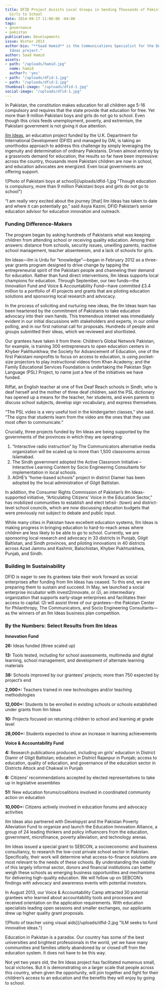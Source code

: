 ```yaml
---
title: DFID Project Assists Local Groups in Sending Thousands of Pakistani Boys and
  Girls to School
date: 2014-09-17 11:08:00 -04:00
tags:
- governance
- pakistan
publication: Developments
issue: Winter 2013
author-bio: "**Saad Hamid** is the Communications Specialist for the DAI-managed Ilm
  Ideas project."
author: Saad Hamid
assets:
- path: "/uploads/hamid.jpg"
  name: hamid
  author?: 'yes'
- path: "/uploads/dfid-1.jpg"
- path: "/uploads/dfid-2.jpg"
thumbnail-image: "/uploads/dfid-1.jpg"
social-image: "/uploads/dfid-1.jpg"
---
```


<p>In Pakistan, the constitution makes education for all children age 5-16 compulsory and requires that the state provide that education for free. Yet more than 9 million Pakistani boys and girls do not go to school. Even though this crisis feeds unemployment, poverty, and extremism, the Pakistani government is not giving it due attention.</p>



<p><a href="http://dai.com/our-work/projects/pakistan—education-voice-and-accountability-fund">Ilm Ideas</a>, an education project funded by the U.K. Department for International Development (DFID) and managed by DAI, is taking an unorthodox approach to address this challenge by simply leveraging the ingenuity and determination of ordinary Pakistanis. Driven almost entirely by a grassroots demand for education, the results so far have been impressive: across the country, thousands more Pakistani children are now in school, and education advocates are energized. Even local governments are offering support.</p>
![Photo of Pakistani boys at school](/uploads/dfid-1.jpg "Though education is compulsory, more than 9 million Pakistani boys and girls do not go to school") 
<p>“I am really very excited about the journey [that] Ilm Ideas has taken to date and where it can potentially go,” said Asyia Kazmi, DFID Pakistan’s senior education advisor for education innovation and outreach.</p>
<h3>Funding Difference-Makers</h3>
<p>The program began by asking hundreds of Pakistanis what was keeping children from attending school or receiving quality education. Among their answers: distance from schools, security issues, unwilling parents, inactive school management, teacher absenteeism, and a lack of schools for girls.</p>
<p>Ilm Ideas—Ilm is Urdu for “knowledge”—began in February 2012 as a three-year grants program designed to drive change by tapping the entrepreneurial spirit of the Pakistani people and channeling their demand for education. Rather than fund direct interventions, Ilm Ideas supports local champions for education. Through September, our two funds—the Innovation Fund and Voice & Accountability Fund—have committed £3.4 million to a portfolio of 41 projects and grants that are piloting education solutions and sponsoring local research and advocacy.</p>
<p>In the process of soliciting and nurturing new ideas, the Ilm Ideas team has been heartened by the commitment of Pakistanis to take education advocacy into their own hands. This tremendous interest was immediately evident in our initial discussions with stakeholders and experts, in our online polling, and in our first national call for proposals. Hundreds of people and groups submitted their ideas, which we reviewed and shortlisted.</p>
<p>Our grantees have taken it from there: Children’s Global Network Pakistan, for example, is training 300 entrepreneurs to open education centers in Khyber Pakhtunkhwa; the Society for Advancement of Education, one of the first Pakistani nonprofits to focus on access to education, is using pocket-size projectors to play instructional videos from Khan Academy; and the Family Educational Services Foundation is undertaking the Pakistan Sign Language (PSL) Project, to name just a few of the initiatives we have funded.</p>
<p>Riffat, an English teacher at one of five Deaf Reach schools in Sindh, who is deaf herself and the mother of three deaf children, said the PSL dictionary has opened up a means for the teacher, her students, and even parents to discuss school subjects, develop sign vocabulary, and express themselves.</p>
<p>“The PSL video is a very useful tool in the kindergarten classes,” she said. “The signs that students learn from the video are the ones that they use most often to communicate.”</p>
<p>Crucially, three projects funded by Ilm Ideas are being supported by the governments of the provinces in which they are operating:</p>
<ol>
  <li>“Interactive radio instruction” by The Communicators alternative media organization will be scaled up to more than 1,500 classrooms across Islamabad.</li>
  <li>The Sindh government adopted the Active Classroom Initiative – Interactive Learning Content by Socio Engineering Consultants for implementation in local schools.</li>
  <li>AGHE’s “home-based schools” project in district Diamer has been adopted by the local administration of Gilgit Baltistan.</li>
</ol>
<p>In addition, the Consumer Rights Commission of Pakistan’s Ilm Ideas-supported initiative, “Articulating Citizens’ Voice in the Education Sector,” has mobilized communities to establish and elect tehsil- (town) and district-level school councils, which are now discussing education budgets that were previously not subject to debate and public input.</p>
<p>While many cities in Pakistan have excellent education systems, Ilm Ideas is making progress in bringing education to hard-to-reach areas where children are less likely to be able to go to school. Currently, we are sponsoring local research and advocacy in 33 districts in Punjab, Gilgit Baltistan, and Sindh provinces, and piloting innovations in 40 districts across Azad Jammu and Kashmir, Balochistan, Khyber Pukhtunkhwa, Punjab, and Sindh.</p>
<h3>Building In Sustainability</h3>
<p>DFID is eager to see its grantees take their work forward as social enterprises after funding from Ilm Ideas has ceased. To this end, we are preparing them to sustain and succeed. In May, we launched a social enterprise incubator with invest2innovate, or i2i, an intermediary organization that supports early-stage enterprises and facilitates their access to capital. I2i will assist three of our grantees—the Pakistan Center for Philanthropy, The Communicators, and Socio Engineering Consultants—as the winners of an Ilm Ideas business plan competition.</p>
<aside>
  <h3>By the Numbers: Select Results from Ilm Ideas</h3>
  <p><strong>Innovation Fund</strong></p>
  <p><strong>26:</strong> Ideas funded (three scaled up)</p>
  <p><strong>13:</strong> Tools tested, including for school assessments, multimedia and digital learning, school management, and development of alternate learning materials</p>
  <p><strong>38:</strong> Schools improved by our grantees’ projects; more than 750 expected by project’s end</p>
  <p><strong>2,000+:</strong> Teachers trained in new technologies and/or teaching methodologies</p>
  <p><strong>12,000+:</strong> Students to be enrolled in existing schools or schools established under grants from Ilm Ideas</p>
  <p><strong>10:</strong> Projects focused on returning children to school and learning at grade level</p>
  <p><strong>28,000+:</strong> Students expected to show an increase in learning achievements</p>
  <p><strong>Voice & Accountability Fund</strong></p>
  <p><strong>4:</strong> Research publications produced, including on girls’ education in District Diamir of Gilgit Baltistan; education in District Rajanpur in Punjab; access to education, quality of education, and governance of the education sector in Districts Attock and Chakwal in Punjab</p>
  <p><strong>6:</strong> Citizens’ recommendations accepted by elected representatives to take up in legislative assemblies</p>
  <p><strong>51:</strong> New education forums/coalitions involved in coordinated community action on education</p>
  <p><strong>10,000+:</strong> Citizens actively involved in education forums and advocacy activities</p>
</aside>
<p>Ilm Ideas also partnered with Developyst and the Pakistan Poverty Alleviation Fund to organize and launch the Education Innovation Alliance, a group of 24 leading thinkers and policy influencers from the education, government, microfinance, poverty alleviation, and technology arenas.</p>
<p>Ilm Ideas issued a special grant to SEBCON, a socioeconomic and business consultancy, to research the low-cost private school sector in Pakistan. Specifically, their work will determine what access-to-finance solutions are most relevant to the needs of these schools. By understanding the viability of this largely informal sector, donors and financial institutions can better weigh these schools as emerging business opportunities and mechanisms for delivering high-quality education. We will follow up on SEBCON’s findings with advocacy and awareness events with potential investors.</p>
<p>In August 2013, our Voice & Accountability Camp attracted 30 potential grantees who learned about accountability tools and processes and received orientation on the application requirements. With education specialists leading open sessions and smaller exchanges, our applicants drew up higher quality grant proposals.</p>
![Photo of teacher using visual aids](/uploads/dfid-2.jpg "ILM seeks to fund innovative ideas.") 
<p>Education in Pakistan is a paradox. Our country has some of the best universities and brightest professionals in the world, yet we have many communities and families utterly abandoned by or closed off from the education system. It does not have to be this way.</p>
<p>Not yet two years old, the Ilm Ideas project has facilitated numerous small, local victories. But it is demonstrating on a larger scale that people across this country, when given the opportunity, will join together and fight for their children’s access to an education and the benefits they will enjoy by going to school.</p>
